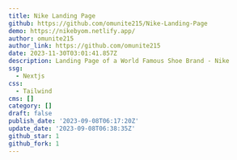 ```yaml
---
title: Nike Landing Page
github: https://github.com/omunite215/Nike-Landing-Page
demo: https://nikebyom.netlify.app/
author: omunite215
author_link: https://github.com/omunite215
date: 2023-11-30T03:01:41.857Z
description: Landing Page of a World Famous Shoe Brand - Nike
ssg:
  - Nextjs
css:
  - Tailwind
cms: []
category: []
draft: false
publish_date: '2023-09-08T06:17:20Z'
update_date: '2023-09-08T06:38:35Z'
github_star: 1
github_fork: 1
---
```

